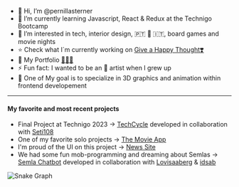 
- 👋 Hi, I’m @pernillasterner																																					
- 🌱 I’m currently learning Javascript, React & Redux at the Technigo Bootcamp
- 🍿 I’m interested in tech, interior design, 🇵🇹 🫶 🇮🇹, board games and movie nights
- ⭐️ Check what I´m currently working on [Give a Happy Thought❣️](https://technigo-ps-happy-thought-app.netlify.app/)
- 🚀 My Portfolio [👛👛👛](https://pernillasterner.netlify.app/)
- ⚡ Fun fact: I wanted to be an 🎤 artist when I grew up
- 🎯 One of My goal is to specialize in 3D graphics and animation within frontend developement

----------------------------------------------------------

#### My favorite and most recent projects
-  Final Project at Technigo 2023 -> [TechCycle](https://technigo-project-techcycle-app.netlify.app/) developed in collaboration with [Seti108](https://github.com/Seti108)
-  One of my favorite solo projects -> [The Movie App](https://technigo-project-movie-site.netlify.app/) 
-  I'm proud of the UI on this project -> [News Site](https://technigo-project-news-site.netlify.app/)
-  We had some fun mob-programming and dreaming about Semlas -> [Semla Chatbot](https://technigo-project-chatbot.netlify.app/) developed in collaboration with [Lovisaaberg](https://github.com/Lovisaaberg) & [idsab](https://github.com/idsab)


![Snake Graph](https://github.com/pernillasterner/pernillasterner/blob/master/github-user-contribution.svg)
